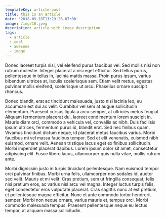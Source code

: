 ```yaml
---
templateKey: article-post
title: this is an article
date: '2018-09-10T13:29:26-07:00'
image: /img/10.jpeg
description: article with image description
tags:
  - article
  - cool
  - awesome
  - image
---
```

Donec laoreet turpis nisi, vel eleifend purus faucibus vel. Sed mollis nisi non rutrum molestie. Integer placerat a nisi eget efficitur. Sed tellus purus, pellentesque in tellus in, lacinia mattis massa. Proin purus ipsum, varius bibendum ultrices at, iaculis scelerisque sem. Etiam velit metus, egestas pulvinar mollis eleifend, scelerisque ut arcu. Phasellus ornare suscipit rhoncus.



Donec blandit, erat ac tincidunt malesuada, justo nisi lacinia leo, eu accumsan est dui ac velit. Curabitur vel sem at augue sollicitudin elementum. Praesent cursus ligula a arcu semper, at ultricies metus feugiat. Aliquam fermentum placerat dui, laoreet condimentum lorem suscipit in. Mauris diam orci, commodo a vehicula vel, convallis ac nibh. Duis facilisis ipsum ultrices, fermentum purus id, blandit erat. Sed nec finibus quam. Vivamus tincidunt dictum neque, id placerat metus faucibus varius. Morbi faucibus mi vel massa faucibus tempor. Sed et elit venenatis, euismod nibh euismod, ornare velit. Aenean tristique lacus eget ex finibus sollicitudin. Morbi imperdiet placerat dapibus. Lorem ipsum dolor sit amet, consectetur adipiscing elit. Fusce libero lacus, ullamcorper quis nulla vitae, mollis rutrum ante.



Morbi dignissim justo in turpis tincidunt pellentesque. Nam euismod tempor orci pulvinar finibus. Morbi urna felis, ullamcorper non sodales id, auctor sed velit. Mauris et mi velit. Cras pretium, sem ut fringilla consequat, felis nisi pretium eros, ac varius nisl arcu vel magna. Integer luctus turpis felis, eget consectetur eros vulputate placerat. Cras sagittis nunc at est pretium, et pellentesque magna efficitur. Nunc et ante commodo tortor hendrerit semper. Morbi non neque ornare, varius mauris et, tempus orci. Morbi commodo malesuada tempus. Praesent pellentesque neque eu lectus tempor, at aliquam massa sollicitudin.
